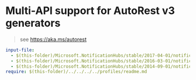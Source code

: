 # Multi-API support for AutoRest v3 generators

> see https://aka.ms/autorest

``` yaml $(enable-multi-api)
input-file:
  - $(this-folder)/Microsoft.NotificationHubs/stable/2017-04-01/notificationhubs.json
  - $(this-folder)/Microsoft.NotificationHubs/stable/2016-03-01/notificationhubs.json
  - $(this-folder)/Microsoft.NotificationHubs/stable/2014-09-01/notificationhubs.json
require: $(this-folder)/../../../../profiles/readme.md
```
